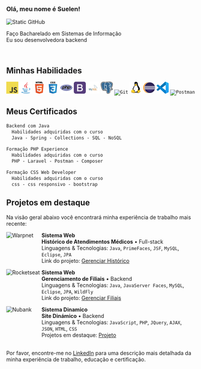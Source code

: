 
### Olá, meu nome é Suelen!

<img src="https://img.shields.io/static/v1?label=Overview&message=suelenmedinape&color=f8efd4&style=for-the-badge&logo=GitHub" alt="Static GitHub">

<p>Faço Bacharelado em Sistemas de Informação<br/> Eu sou desenvolvedora backend</p>  

<br/>
  
## Minhas Habilidades

<code><img height="32" src="https://raw.githubusercontent.com/github/explore/80688e429a7d4ef2fca1e82350fe8e3517d3494d/topics/javascript/javascript.png" alt="Javascript"/></code>
<code><img height="32" src="https://raw.githubusercontent.com/devicons/devicon/master/icons/java/java-original.svg" alt="Java"/></code>
<code><img height="32" src="https://raw.githubusercontent.com/github/explore/80688e429a7d4ef2fca1e82350fe8e3517d3494d/topics/html/html.png" alt="HTML5"/></code>
<code><img height="32" src="https://raw.githubusercontent.com/github/explore/80688e429a7d4ef2fca1e82350fe8e3517d3494d/topics/css/css.png" alt="CSS"/></code>
<code><img height="32" src="https://raw.githubusercontent.com/github/explore/80688e429a7d4ef2fca1e82350fe8e3517d3494d/topics/php/php.png" alt="PHP"/></code>
<code><img height="32" src="https://raw.githubusercontent.com/github/explore/80688e429a7d4ef2fca1e82350fe8e3517d3494d/topics/bootstrap/bootstrap.png" alt="Bootstrap"/></code>
<code><img height="32" src="https://raw.githubusercontent.com/github/explore/80688e429a7d4ef2fca1e82350fe8e3517d3494d/topics/mysql/mysql.png" alt="MySQL"/></code>
<code><img height="32" src="https://raw.githubusercontent.com/github/explore/80688e429a7d4ef2fca1e82350fe8e3517d3494d/topics/postgresql/postgresql.png" alt="PostegreSQL"/></code>
<code><img height="32" src="https://www.vectorlogo.zone/logos/git-scm/git-scm-icon.svg" alt="Git"/></code>
<code><img height="32" src="https://raw.githubusercontent.com/devicons/devicon/master/icons/linux/linux-original.svg" alt="Linux"/></code>
<code><img height="32" src="https://raw.githubusercontent.com/devicons/devicon/master/icons/eclipse/eclipse-original.svg" alt="Eclipse"/></code>
<code><img height="32" src="https://raw.githubusercontent.com/devicons/devicon/master/icons/vscode/vscode-original.svg" alt="VS Code"/></code>
<code><img height="32" src="https://www.vectorlogo.zone/logos/getpostman/getpostman-icon.svg" alt="Postman"/></code>

## Meus Certificados 
```
Backend com Java 
  Habilidades adquiridas com o curso
  Java - Spring - Collections - SQL - NoSQL
```
```
Formação PHP Experience   
  Habilidades adquiridas com o curso
  PHP - Laravel - Postman - Composer
```
```
Formação CSS Web Developer  
  Habilidades adquiridas com o curso
  css - css responsivo - bootstrap
``` 

## Projetos em destaque

Na visão geral abaixo você encontrará minha experiência de trabalho mais recente:

[<img align="left" height="94px" width="94px" alt="Warpnet" src="https://media.istockphoto.com/id/1319031310/pt/foto/doctor-writing-a-medical-prescription.jpg?s=2048x2048&w=is&k=20&c=QYA3MG66k6bTSGUY3QTJq1vWnR_3eCNl2qGajHWqu00="/>](https://www.spacex.com/)

**Sistema Web** \
**Histórico de Atendimentos Médicos** • Full-stack \
Linguagens & Tecnologias: `Java`, `PrimeFaces`, `JSF`, `MySQL`, `Eclipse`, `JPA`\
Link do projeto: [Gerenciar Histórico](https://github.com/suelenmedinape/projeto-JSF-gerenciar-historico)
<br/>

[<img align="left" height="94px" width="94px" alt="Rocketseat" src="https://media.istockphoto.com/id/517374252/pt/foto/edif%C3%ADcio-de-escrit%C3%B3rios-de-neg%C3%B3cios-em-londres-inglaterra.jpg?s=612x612&w=is&k=20&c=6A2RhVRA8tTw90_Thm59MlwKyRJYEIK_9MZ7FIIM0PE="/>](https://rocketseat.com.br/)

**Sistema Web** \
**Gerenciamento de Filiais** • Backend \
Linguagens & Tecnologias: `Java`, `JavaServer Faces`, `MySQL`, `Eclipse`, `JPA`, `WildFly`\
Link do projeto: [Gerenciar Filiais](https://github.com/suelenmedinape/projeto-JSF)
<br/>

[<img align="left" height="94px" width="94px" alt="Nubank" src="https://media.istockphoto.com/id/1136302538/pt/vetorial/thunder-electricity-power-icon.jpg?s=612x612&w=is&k=20&c=G3stlUMj3Oru20RLAl6EeRYIP8J90wtb6JYYdHIRUqI="/>](https://nubank.com.br/)

**Sistema Dinamico** \
**Site Dinámico** • Backend \
Linguagens & Tecnologias: `JavaScript`, `PHP`, `JQuery`, `AJAX`, `JSON`, `HTML`, `CSS` \
Projetos em destaque: [Projeto](https://github.com/suelenmedinape/dinamyc-project)
<br/>
<br/>

Por favor, encontre-me no [LinkedIn](https://www.linkedin.com/in/suelen-medina-aa57872a3/) para uma descrição mais detalhada da minha experiência de trabalho, educação e certificação.
